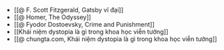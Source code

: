 - [[@ F. Scott Fitzgerald, Gatsby vĩ đại]]
- [[@ Homer, The Odyssey]]
- [[@ Fyodor Dostoevsky, Crime and Punishment]]
- [[Khái niệm dystopia là gì trong khoa học viễn tưởng]]
- [[@ chungta.com, Khái niệm dystopia là gì trong khoa học viễn tưởng]]
